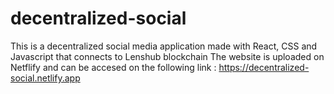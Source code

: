 # decentralized-social
This is a decentralized social media application made with React, CSS and Javascript that connects to Lenshub blockchain
The website is uploaded on Netflify and can be accesed on the following link :
https://decentralized-social.netlify.app
